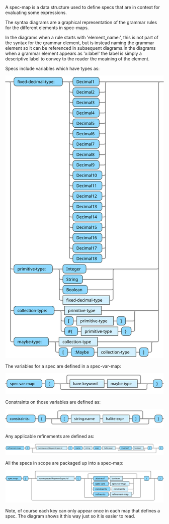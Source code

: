 A spec-map is a data structure used to define specs that are in context for evaluating some expressions.

The syntax diagrams are a graphical representation of the grammar rules for the different elements in spec-maps.

In the diagrams when a rule starts with 'element_name:', this is not part of the syntax for the grammar element, but is instead naming the grammar element so it can be referenced in subsequent diagrams.In the diagrams when a grammar element appears as 'x:label' the label is simply a descriptive label to convey to the reader the meaining of the element.

Specs include variables which have types as:

![type](halite-bnf-diagrams/spec-syntax/type.svg)

The variables for a spec are defined in a spec-var-map:

![spec-var-map](halite-bnf-diagrams/spec-syntax/spec-var-map.svg)

Constraints on those variables are defined as:

![constraints](halite-bnf-diagrams/spec-syntax/constraints.svg)

Any applicable refinements are defined as:

![refinement-map](halite-bnf-diagrams/spec-syntax/refinement-map.svg)

All the specs in scope are packaged up into a spec-map:

![spec-map](halite-bnf-diagrams/spec-syntax/spec-map.svg)

Note, of course each key can only appear once in each map that defines a spec. The diagram shows it this way just so it is easier to read.